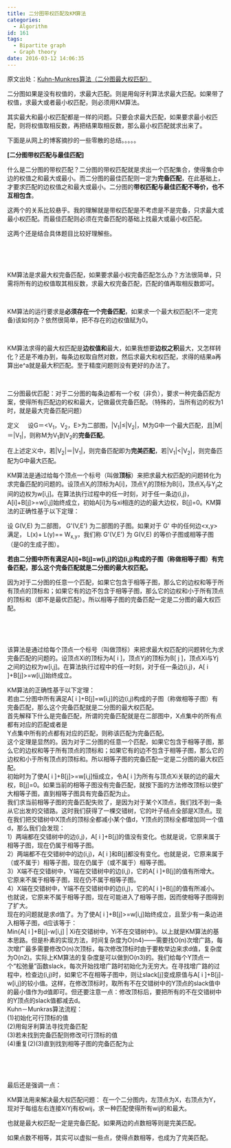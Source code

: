 ```yaml
---
title: 二分图带权匹配及KM算法
categories:
  - Algorithm
id: 161
tags:
  - Bipartite graph
  - Graph theory
date: 2016-03-12 14:06:35
---
```


原文出处：[Kuhn-Munkres算法（二分图最大权匹配）](http://www.cnblogs.com/kuangbin/archive/2012/08/19/2646535.html)

二分图如果是没有权值的，求最大匹配。则是用匈牙利算法求最大匹配。如果带了权值，求最大或者最小权匹配，则必须用KM算法。

其实最大和最小权匹配都是一样的问题。只要会求最大匹配，如果要求最小权匹配，则将权值取相反数，再把结果取相反数，那么最小权匹配就求出来了。

下面是从网上的博客摘抄的一些零散的总结。。。。。

**[二分图带权匹配与最佳匹配]**

什么是二分图的带权匹配？二分图的带权匹配就是求出一个匹配集合，使得集合中边的权值之和最大或最小。而二分图的最佳匹配则一定为**完备匹配**，在此基础上，才要求匹配的边权值之和最大或最小。二分图的**带权匹配与最佳匹配不等价，也不互相包含**。

这两个的关系比较悬乎。我的理解就是带权匹配是不考虑是不是完备，只求最大或最小权匹配。而最佳匹配则必须在完备匹配的基础上找最大或最小权匹配。

这两个还是结合具体题目比较好理解些。

&nbsp;

&nbsp;

KM算法是求最大权完备匹配，如果要求最小权完备匹配怎么办？方法很简单，只需将所有的边权值取其相反数，求最大权完备匹配，匹配的值再取相反数即可。

&nbsp;

KM算法的运行要求是**必须存在一个完备匹配**，如果求一个最大权匹配(不一定完备)该如何办？依然很简单，把不存在的边权值赋为0。

&nbsp;

KM算法求得的最大权匹配是**边权值和**最大，如果我想要**边权之积**最大，又怎样转化？还是不难办到，每条边权取自然对数，然后求最大和权匹配，求得的结果a再算出e^a就是最大积匹配。至于精度问题则没有更好的办法了。

&nbsp;

二分图最优匹配：对于二分图的每条边都有一个权（非负），要求一种完备匹配方案，使得所有匹配边的权和最大，记做最优完备匹配。（特殊的，当所有边的权为1时，就是最大完备匹配问题）

定义     设G＝&lt;V<sub>1</sub>，V<sub>2</sub>，E&gt;为二部图，|V<sub>1</sub>|≤|V<sub>2</sub>|，M为G中一个最大匹配，且|M|＝|V<sub>1</sub>|，则称M为V<sub>1</sub>到V<sub>2</sub>的**完备匹配**。

在上述定义中，若|V<sub>2</sub>|＝|V<sub>1</sub>|，则完备匹配即为**完美匹配**，若|V<sub>1</sub>|&lt;|V<sub>2</sub>|，则完备匹配为G中最大匹配。

KM算法是通过给每个顶点一个标号（叫做**顶标**）来把求最大权匹配的问题转化为求完备匹配的问题的。设顶点X<sub>i</sub>的顶标为A[i]，顶点Y<sub>i</sub>的顶标为B[i]，顶点X<sub>i</sub>与Y<sub>j</sub>之间的边权为w[i,j]。在算法执行过程中的任一时刻，对于任一条边(i,j)，A[i]+B[j]&gt;=w[i,j]始终成立，初始A[i]为与xi相连的边的最大边权，B[j]=0。KM算法的正确性基于以下定理：

<div>设 G(V,E) 为二部图， G'(V,E') 为二部图的子图。如果对于 G' 中的任何边&lt;x,y&gt; 满足， L(x)+ L(y)== W<sub>x,y</sub>，我们称 G'(V,E') 为 G(V,E) 的等价子图或相等子图（是G的生成子图）。</div>

**若由二分图中所有满足A[i]+B[j]=w[i,j]的边(i,j)构成的子图（称做<strong>相等子图**）有完备匹配，那么这个完备匹配就是二分图的最大权匹配。</strong>

因为对于二分图的任意一个匹配，如果它包含于相等子图，那么它的边权和等于所有顶点的顶标和；如果它有的边不包含于相等子图，那么它的边权和小于所有顶点的顶标和（即不是最优匹配）。所以相等子图的完备匹配一定是二分图的最大权匹配。

&nbsp;

&nbsp;

该算法是通过给每个顶点一个标号（叫做顶标）来把求最大权匹配的问题转化为求完备匹配的问题的。设顶点Xi的顶标为A[ i ]，顶点Yj的顶标为B[ j ]，顶点Xi与Yj之间的边权为w[i,j]。在算法执行过程中的任一时刻，对于任一条边(i,j)，A[ i ]+B[j]&gt;=w[i,j]始终成立。
<div></div>
KM算法的正确性基于以下定理：
<div></div>
若由二分图中所有满足A[ i ]+B[j]=w[i,j]的边(i,j)构成的子图（称做相等子图）有完备匹配，那么这个完备匹配就是二分图的最大权匹配。
<div></div>
首先解释下什么是完备匹配，所谓的完备匹配就是在二部图中，X点集中的所有点都有对应的匹配或者是
<div></div>
Y点集中所有的点都有对应的匹配，则称该匹配为完备匹配。
<div></div>
这个定理是显然的。因为对于二分图的任意一个匹配，如果它包含于相等子图，那么它的边权和等于所有顶点的顶标和；如果它有的边不包含于相等子图，那么它的边权和小于所有顶点的顶标和。所以相等子图的完备匹配一定是二分图的最大权匹配。
<div></div>
初始时为了使A[ i ]+B[j]&gt;=w[i,j]恒成立，令A[ i ]为所有与顶点Xi关联的边的最大权，B[j]=0。如果当前的相等子图没有完备匹配，就按下面的方法修改顶标以使扩大相等子图，直到相等子图具有完备匹配为止。
<div></div>
我们求当前相等子图的完备匹配失败了，是因为对于某个X顶点，我们找不到一条从它出发的交错路。这时我们获得了一棵交错树，它的叶子结点全部是X顶点。现在我们把交错树中X顶点的顶标全都减小某个值d，Y顶点的顶标全都增加同一个值d，那么我们会发现：
<div></div>
1）两端都在交错树中的边(i,j)，A[ i ]+B[j]的值没有变化。也就是说，它原来属于相等子图，现在仍属于相等子图。
<div></div>
2）两端都不在交错树中的边(i,j)，A[ i ]和B[j]都没有变化。也就是说，它原来属于（或不属于）相等子图，现在仍属于（或不属于）相等子图。
<div></div>
3）X端不在交错树中，Y端在交错树中的边(i,j)，它的A[ i ]+B[j]的值有所增大。它原来不属于相等子图，现在仍不属于相等子图。
<div></div>
4）X端在交错树中，Y端不在交错树中的边(i,j)，它的A[ i ]+B[j]的值有所减小。也就说，它原来不属于相等子图，现在可能进入了相等子图，因而使相等子图得到了扩大。
<div></div>
现在的问题就是求d值了。为了使A[ i ]+B[j]&gt;=w[i,j]始终成立，且至少有一条边进入相等子图，d应该等于：
<div></div>
Min{A[ i ]+B[j]-w[i,j] | Xi在交错树中，Yi不在交错树中}。以上就是KM算法的基本思路。但是朴素的实现方法，时间复杂度为O(n4)——需要找O(n)次增广路，每次增广最多需要修改O(n)次顶标，每次修改顶标时由于要枚举边来求d值，复杂度为O(n2)。实际上KM算法的复杂度是可以做到O(n3)的。我们给每个Y顶点一个“松弛量”函数slack，每次开始找增广路时初始化为无穷大。在寻找增广路的过程中，检查边(i,j)时，如果它不在相等子图中，则让slack[j]变成原值与A[ i ]+B[j]-w[i,j]的较小值。这样，在修改顶标时，取所有不在交错树中的Y顶点的slack值中的最小值作为d值即可。但还要注意一点：修改顶标后，要把所有的不在交错树中的Y顶点的slack值都减去d。
<div></div>
Kuhn－Munkras算法流程：
<div></div>
(1)初始化可行顶标的值
<div></div>
(2)用匈牙利算法寻找完备匹配
<div></div>
(3)若未找到完备匹配则修改可行顶标的值
<div></div>
(4)重复(2)(3)直到找到相等子图的完备匹配为止

&nbsp;

&nbsp;

最后还是强调一点：

KM算法用来解决最大权匹配问题： 在一个二分图内，左顶点为X，右顶点为Y，现对于每组左右连接XiYj有权wij，求一种匹配使得所有wij的和最大。

也就是最大权匹配一定是完备匹配。如果两边的点数相等则是完美匹配。

如果点数不相等，其实可以虚拟一些点，使得点数相等，也成为了完美匹配。